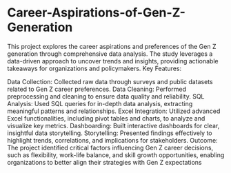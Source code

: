 # Career-Aspirations-of-Gen-Z-Generation
This project explores the career aspirations and preferences of the Gen Z generation through comprehensive data analysis. The study leverages a data-driven approach to uncover trends and insights, providing actionable takeaways for organizations and policymakers.
Key Features:

Data Collection: Collected raw data through surveys and public datasets related to Gen Z career preferences.
Data Cleaning: Performed preprocessing and cleaning to ensure data quality and reliability.
SQL Analysis: Used SQL queries for in-depth data analysis, extracting meaningful patterns and relationships.
Excel Integration: Utilized advanced Excel functionalities, including pivot tables and charts, to analyze and visualize key metrics.
Dashboarding: Built interactive dashboards for clear, insightful data storytelling.
Storytelling: Presented findings effectively to highlight trends, correlations, and implications for stakeholders.
Outcome:
The project identified critical factors influencing Gen Z career decisions, such as flexibility, work-life balance, and skill growth opportunities, enabling organizations to better align their strategies with Gen Z expectations
